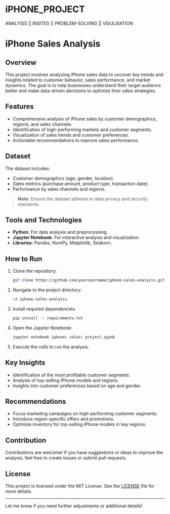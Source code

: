 # iPHONE_PROJECT
ANALYSIS || INSITES || PROBLEM-SOLVING || VISULISATION


# iPhone Sales Analysis

## Overview
This project involves analyzing iPhone sales data to uncover key trends and insights related to customer behavior, sales performance, and market dynamics. The goal is to help businesses understand their target audience better and make data-driven decisions to optimize their sales strategies.

## Features
- Comprehensive analysis of iPhone sales by customer demographics, regions, and sales channels.
- Identification of high-performing markets and customer segments.
- Visualization of sales trends and customer preferences.
- Actionable recommendations to improve sales performance.

## Dataset
The dataset includes:
- Customer demographics (age, gender, location).
- Sales metrics (purchase amount, product type, transaction date).
- Performance by sales channels and regions.

> **Note:** Ensure the dataset adheres to data privacy and security standards.

## Tools and Technologies
- **Python**: For data analysis and preprocessing.
- **Jupyter Notebook**: For interactive analysis and visualization.
- **Libraries**: Pandas, NumPy, Matplotlib, Seaborn.

## How to Run
1. Clone the repository:
   ```bash
   git clone https://github.com/yourusername/iphone-sales-analysis.git
   ```
2. Navigate to the project directory:
   ```bash
   cd iphone-sales-analysis
   ```
3. Install required dependencies:
   ```bash
   pip install -r requirements.txt
   ```
4. Open the Jupyter Notebook:
   ```bash
   jupyter notebook iphone\ sales\ project.ipynb
   ```
5. Execute the cells to run the analysis.

## Key Insights
- Identification of the most profitable customer segments.
- Analysis of top-selling iPhone models and regions.
- Insights into customer preferences based on age and gender.

## Recommendations
- Focus marketing campaigns on high-performing customer segments.
- Introduce region-specific offers and promotions.
- Optimize inventory for top-selling iPhone models in key regions.

## Contribution
Contributions are welcome! If you have suggestions or ideas to improve the analysis, feel free to create issues or submit pull requests.

## License
This project is licensed under the MIT License. See the [LICENSE](LICENSE) file for more details.

---

Let me know if you need further adjustments or additional details!

